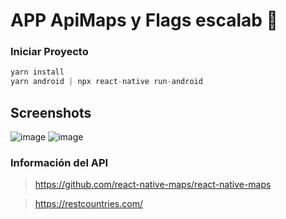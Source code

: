 # APP ApiMaps y Flags escalab :rocket:

### Iniciar Proyecto
```javascript
yarn install
yarn android | npx react-native run-android
```

## Screenshots
![image](https://user-images.githubusercontent.com/39087254/146847904-97a708e8-6a81-4508-9636-1eb421815eb2.png)
![image](https://user-images.githubusercontent.com/39087254/146848043-8beeb304-8382-4cdf-8f39-dafdb436ae9d.png)


### Información del API
> https://github.com/react-native-maps/react-native-maps

> https://restcountries.com/

